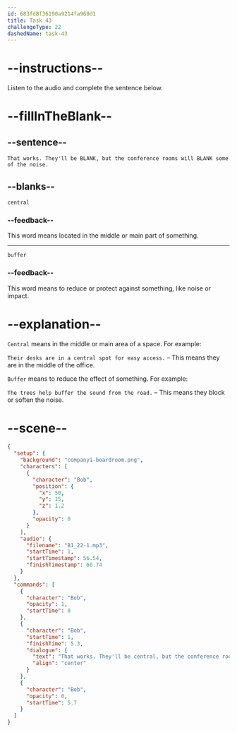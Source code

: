 ```yaml
---
id: 683fd8f36190a9214fa960d1
title: Task 43
challengeType: 22
dashedName: task-43
---
```


<!-- (Audio) Bob: That works. They'll be central, but the conference rooms will buffer some of the noise. -->

# --instructions--

Listen to the audio and complete the sentence below.

# --fillInTheBlank--

## --sentence--

`That works. They'll be BLANK, but the conference rooms will BLANK some of the noise.`

## --blanks--

`central`

### --feedback--

This word means located in the middle or main part of something.

---

`buffer`

### --feedback--

This word means to reduce or protect against something, like noise or impact.

# --explanation--

`Central` means in the middle or main area of a space. For example:

`Their desks are in a central spot for easy access.` – This means they are in the middle of the office.

`Buffer` means to reduce the effect of something. For example:

`The trees help buffer the sound from the road.` – This means they block or soften the noise.

# --scene--

```json
{
  "setup": {
    "background": "company1-boardroom.png",
    "characters": [
      {
        "character": "Bob",
        "position": {
          "x": 50,
          "y": 15,
          "z": 1.2
        },
        "opacity": 0
      }
    ],
    "audio": {
      "filename": "B1_22-1.mp3",
      "startTime": 1,
      "startTimestamp": 56.54,
      "finishTimestamp": 60.74
    }
  },
  "commands": [
    {
      "character": "Bob",
      "opacity": 1,
      "startTime": 0
    },
    {
      "character": "Bob",
      "startTime": 1,
      "finishTime": 5.3,
      "dialogue": {
        "text": "That works. They'll be central, but the conference rooms will buffer some of the noise.",
        "align": "center"
      }
    },
    {
      "character": "Bob",
      "opacity": 0,
      "startTime": 5.7
    }
  ]
}
```
